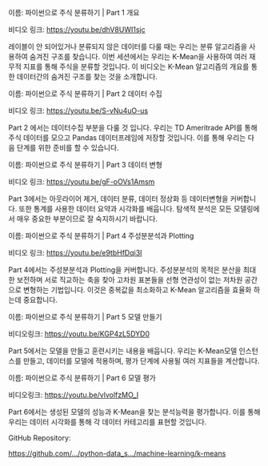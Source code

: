 이름: 파이썬으로 주식 분류하기 | Part 1 개요

비디오 링크: https://youtu.be/dhV8UWI1sjc

레이블이 안 되어있거나 분류되지 않은 데이터를 다룰 때는 우리는 분류 알고리즘을 사용하여 숨겨진 구조를 찾습니다. 이번 세션에서는 우리는 K-Mean을 사용하여 여러 재무적 지표를 통해 주식을 분류할 것입니다. 이 비디오는 K-Mean 알고리즘의 개요를 통한 데이터간의 숨겨진 구조를 찾는 것을 소개합니다.

이름: 파이썬으로 주식 분류하기 | Part 2 데이터 수집

비디오 링크: https://youtu.be/S-vNu4uO-us

Part 2 에서는 데이터수집 부분을 다룰 것 입니다. 우리는 TD Ameritrade API를 통해 주식 데이터를 모으고 Pandas 데이터프레임에 저장할 것입니다. 이를 통해 우리는 다음 단계를 위한 준비를 할 수 있습니다.

이름: 파이썬으로 주식 분류하기 | Part 3 데이터 변형

비디오 링크: https://youtu.be/gF-oOVs1Amsm

Part 3에서는 아웃라이어 제거, 데이터 분류, 데이터 정상화 등 데이터변형을 커버합니다. 또한 통계를 사용한 데이터 요약과 시각화를 배웁니다. 탐색적 분석은 모든 모델링에서 매우 중요한 부분이므로 잘 숙지하시기 바랍니다.

이름: 파이썬으로 주식 분류하기 | Part 4 주성분분석과 Plotting

비디오 링크: https://youtu.be/e9tbHfDqi3I

Part 4에서는 주성분분석과 Plotting을 커버합니다. 주성분분석의 목적은 분산을 최대한 보전하며 서로 직교하는 축을 찾아 고차원 표본들을 선형 연관성이 없는 저차원 공간으로 변형하는 기법입니다. 이것은 중복값을 최소화하고 K-Mean 알고리즘을 효율화 하는데 중요합니다.

이름: 파이썬으로 주식 분류하기 | Part 5 모델 만들기

비디오링크: https://youtu.be/KGP4zL5DYD0

Part 5에서는 모델을 만들고 훈련시키는 내용을 배웁니다. 우리는 K-Mean모델 인스턴스를 만들고, 데이터를 모델에 적용하며, 평가 단계에 사용될 여러 지표들을 계산합니다.

이름: 파이썬으로 주식 분류하기 | Part 6 모델 평가

비디오링크: https://youtu.be/vlvolfzMO_I

Part 6에서는 생성된 모델의 성능과 K-Mean을 찾는 분석능력을 평가합니다. 이를 통해 우리는 데이터 시각화를 통해 각 데이터 카테고리를 표현할 것입니다.

GitHub Repository:

https://github.com/…/python-data_s…/machine-learning/k-means